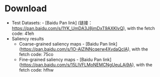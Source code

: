 # Download
- Test Datasets: - [Baidu Pan link] (链接：https://pan.baidu.com/s/1YK_UmDA3J8jmDxT9AXKIvQ), with the fetch code: 41eh
- Saliency results
	- Coarse-grained saliency maps - [Baidu Pan link] (https://pan.baidu.com/s/1O-AIZlNNcqerw4XvdaQclA), with the fetch code: 75co
	- Fine-grained saliency maps - [Baidu Pan link] (https://pan.baidu.com/s/15LlVFLMoNEMCNgUeuLAj9A), with the fetch code: hfhw

